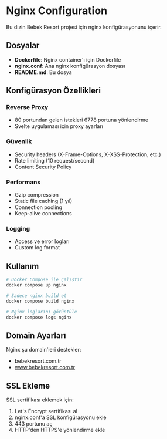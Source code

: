 # Nginx Configuration

Bu dizin Bebek Resort projesi için nginx konfigürasyonunu içerir.

## Dosyalar

- **Dockerfile**: Nginx container'ı için Dockerfile
- **nginx.conf**: Ana nginx konfigürasyon dosyası
- **README.md**: Bu dosya

## Konfigürasyon Özellikleri

### Reverse Proxy
- 80 portundan gelen istekleri 6778 portuna yönlendirme
- Svelte uygulaması için proxy ayarları

### Güvenlik
- Security headers (X-Frame-Options, X-XSS-Protection, etc.)
- Rate limiting (10 request/second)
- Content Security Policy

### Performans
- Gzip compression
- Static file caching (1 yıl)
- Connection pooling
- Keep-alive connections

### Logging
- Access ve error logları
- Custom log format

## Kullanım

```bash
# Docker Compose ile çalıştır
docker compose up nginx

# Sadece nginx build et
docker compose build nginx

# Nginx loglarını görüntüle
docker compose logs nginx
```

## Domain Ayarları

Nginx şu domain'leri destekler:
- bebekresort.com.tr
- www.bebekresort.com.tr

## SSL Ekleme

SSL sertifikası eklemek için:
1. Let's Encrypt sertifikası al
2. nginx.conf'a SSL konfigürasyonu ekle
3. 443 portunu aç
4. HTTP'den HTTPS'e yönlendirme ekle
